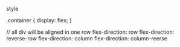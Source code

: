 <div class="container">
  <div>
  </div>
  <div>
  </div>
  <div>
  </div>
  <div>
  </div>
</div>


style

.container {
  display: flex;
}

// all div will be aligned in one row
flex-direction: row
flex-direction: reverse-row
flex-direction: column
flex-direction: column-reerse
